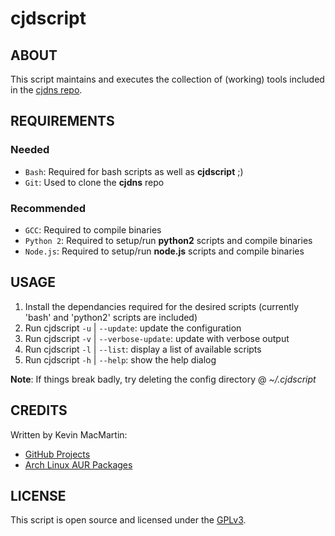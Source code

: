 # cjdscript #

## ABOUT ##

This script maintains and executes the collection of (working) tools included in the [cjdns repo](https://github.com/cjdelisle/cjdns).

## REQUIREMENTS ##

### Needed ###

* `Bash`: Required for bash scripts as well as **cjdscript** ;)
* `Git`: Used to clone the **cjdns** repo

### Recommended ###

* `GCC`: Required to compile binaries
* `Python 2`: Required to setup/run **python2** scripts and compile binaries
* `Node.js`: Required to setup/run **node.js** scripts and compile binaries

## USAGE ##

1. Install the dependancies required for the desired scripts (currently 'bash' and 'python2' scripts are included)
4. Run cjdscript `-u` | `--update`: update the configuration
4. Run cjdscript `-v` | `--verbose-update`: update with verbose output
2. Run cjdscript `-l` | `--list`: display a list of available scripts
3. Run cjdscript `-h` | `--help`: show the help dialog

**Note**: If things break badly, try deleting the config directory @ _~/.cjdscript_

## CREDITS ##

Written by Kevin MacMartin:

* [GitHub Projects](https://github.com/prurigro)
* [Arch Linux AUR Packages](https://aur.archlinux.org/packages/?SeB=m&K=prurigro)

## LICENSE ##

This script is open source and licensed under the [GPLv3](http://www.gnu.org/copyleft/gpl.html).
